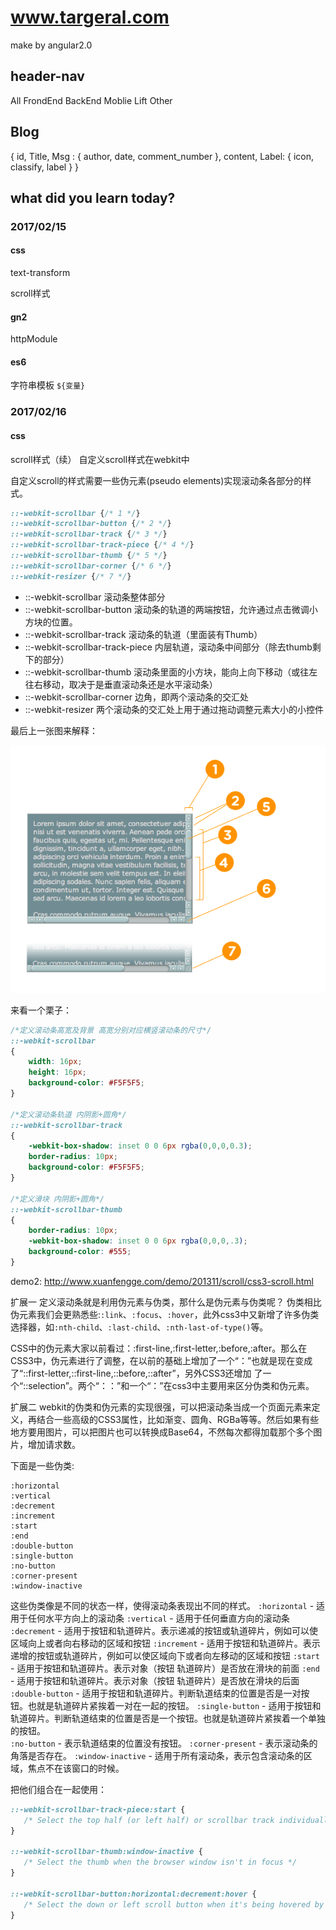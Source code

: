 # www.targeral.com

make by angular2.0

## header-nav
All FrondEnd BackEnd Moblie Lift Other


## Blog
{ 
  id,
  Title,
  Msg : {
    author,
    date,
    comment_number
  },
  content,
  Label: {
    icon,
    classify,
    label
  }
}



## what did you learn today?
### 2017/02/15
#### css
text-transform

scroll样式

#### gn2
httpModule
#### es6
字符串模板 `${变量}`

### 2017/02/16
#### css
scroll样式（续）
自定义scroll样式在webkit中

自定义scroll的样式需要一些伪元素(pseudo elements)实现滚动条各部分的样式。

```css
::-webkit-scrollbar {/* 1 */}
::-webkit-scrollbar-button {/* 2 */}
::-webkit-scrollbar-track {/* 3 */}
::-webkit-scrollbar-track-piece {/* 4 */}
::-webkit-scrollbar-thumb {/* 5 */}
::-webkit-scrollbar-corner {/* 6 */}
::-webkit-resizer {/* 7 */}

```

* ::-webkit-scrollbar 滚动条整体部分
* ::-webkit-scrollbar-button 滚动条的轨道的两端按钮，允许通过点击微调小方块的位置。
* ::-webkit-scrollbar-track  滚动条的轨道（里面装有Thumb）
* ::-webkit-scrollbar-track-piece 内层轨道，滚动条中间部分（除去thumb剩下的部分）
* ::-webkit-scrollbar-thumb  滚动条里面的小方块，能向上向下移动（或往左往右移动，取决于是垂直滚动条还是水平滚动条）
* ::-webkit-scrollbar-corner 边角，即两个滚动条的交汇处
* ::-webkit-resizer 两个滚动条的交汇处上用于通过拖动调整元素大小的小控件

最后上一张图来解释：

![eg](./public/scrollbarparts.png)

来看一个栗子：

```css
/*定义滚动条高宽及背景 高宽分别对应横竖滚动条的尺寸*/  
::-webkit-scrollbar  
{  
    width: 16px;  
    height: 16px;  
    background-color: #F5F5F5;  
}  
  
/*定义滚动条轨道 内阴影+圆角*/  
::-webkit-scrollbar-track  
{  
    -webkit-box-shadow: inset 0 0 6px rgba(0,0,0,0.3);  
    border-radius: 10px;  
    background-color: #F5F5F5;  
}  
  
/*定义滑块 内阴影+圆角*/  
::-webkit-scrollbar-thumb  
{  
    border-radius: 10px;  
    -webkit-box-shadow: inset 0 0 6px rgba(0,0,0,.3);  
    background-color: #555;  
}  
```

demo2:
http://www.xuanfengge.com/demo/201311/scroll/css3-scroll.html

扩展一
定义滚动条就是利用伪元素与伪类，那什么是伪元素与伪类呢？
伪类相比伪元素我们会更熟悉些:`:link`、`:focus`、`:hover`，此外css3中又新增了许多伪类选择器，如`:nth-child`、`:last-child`、`:nth-last-of-type()`等。

CSS中的伪元素大家以前看过：:first-line,:first-letter,:before,:after。那么在CSS3中，伪元素进行了调整，在以前的基础上增加了一个“：”也就是现在变成了“::first-letter,::first-line,::before,::after”，另外CSS3还增加
了一个“::selection”。两个“：：”和一个“：”在css3中主要用来区分伪类和伪元素。

扩展二
webkit的伪类和伪元素的实现很强，可以把滚动条当成一个页面元素来定义，再结合一些高级的CSS3属性，比如渐变、圆角、RGBa等等。然后如果有些地方要用图片，可以把图片也可以转换成Base64，不然每次都得加载那个多个图片，增加请求数。

下面是一些伪类:

```
:horizontal
:vertical
:decrement
:increment
:start
:end 
:double-button
:single-button
:no-button
:corner-present
:window-inactive
```

这些伪类像是不同的状态一样，使得滚动条表现出不同的样式。
`:horizontal` - 适用于任何水平方向上的滚动条
`:vertical` - 适用于任何垂直方向的滚动条
`:decrement` - 适用于按钮和轨道碎片。表示递减的按钮或轨道碎片，例如可以使区域向上或者向右移动的区域和按钮
`:increment` - 适用于按钮和轨道碎片。表示递增的按钮或轨道碎片，例如可以使区域向下或者向左移动的区域和按钮
`:start` - 适用于按钮和轨道碎片。表示对象（按钮 轨道碎片）是否放在滑块的前面
`:end` - 适用于按钮和轨道碎片。表示对象（按钮 轨道碎片）是否放在滑块的后面
`:double-button` - 适用于按钮和轨道碎片。判断轨道结束的位置是否是一对按钮。也就是轨道碎片紧挨着一对在一起的按钮。
`:single-button` - 适用于按钮和轨道碎片。判断轨道结束的位置是否是一个按钮。也就是轨道碎片紧挨着一个单独的按钮。  
`:no-button` - 表示轨道结束的位置没有按钮。
`:corner-present` - 表示滚动条的角落是否存在。
`:window-inactive` - 适用于所有滚动条，表示包含滚动条的区域，焦点不在该窗口的时候。 

把他们组合在一起使用：

```css
::-webkit-scrollbar-track-piece:start {
   /* Select the top half (or left half) or scrollbar track individually */
}

::-webkit-scrollbar-thumb:window-inactive {
   /* Select the thumb when the browser window isn't in focus */
}

::-webkit-scrollbar-button:horizontal:decrement:hover {
   /* Select the down or left scroll button when it's being hovered by the mouse */
}
```





